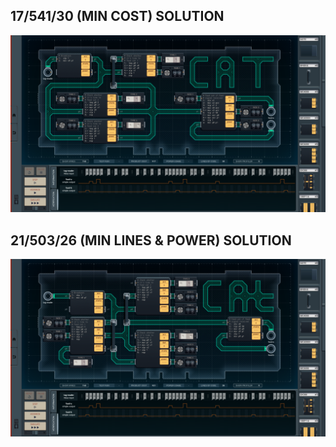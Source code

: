 17/541/30 (MIN COST) SOLUTION
-----------------------------

![screenshot0](https://github.com/shiawasenahikari/Shenzhen-IO-Solutions/blob/master/034-automatic-pet-feeder/screenshot0.png)

21/503/26 (MIN LINES & POWER) SOLUTION
--------------------------------------

![screenshot1](https://github.com/shiawasenahikari/Shenzhen-IO-Solutions/blob/master/034-automatic-pet-feeder/screenshot1.png)
